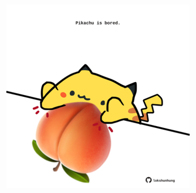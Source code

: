 <!-- built at 13/07/2022, 16:00:59 UTC -->
<p align="center">
  <img width="500" height="500" src="./ReadmeImage.svg">
</p>
